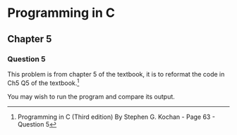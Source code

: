 # Programming in C
## Chapter 5
### Question 5

This problem is from chapter 5 of the textbook, it is to reformat the code in Ch5 Q5 of the textbook.[^1]

You may wish to run the program and compare its output.

[^1]: Programming in C (Third edition) By Stephen G. Kochan - Page 63 - Question 5